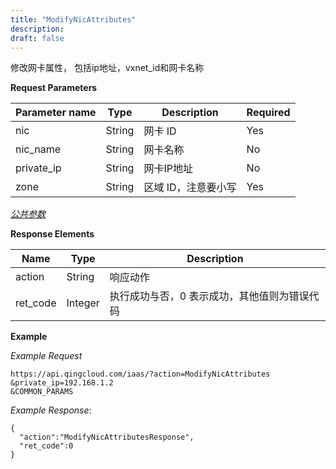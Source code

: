 ```yaml
---
title: "ModifyNicAttributes"
description: 
draft: false
---
```




修改网卡属性， 包括ip地址，vxnet_id和网卡名称

**Request Parameters**

| Parameter name | Type | Description | Required |
| --- | --- | --- | --- |
| nic | String | 网卡 ID | Yes |
| nic_name | String | 网卡名称 | No |
| private_ip | String | 网卡IP地址 | No |
| zone | String | 区域 ID，注意要小写 | Yes |

[_公共参数_](../../common/parameters.html#api-common-parameters)

**Response Elements**

| Name | Type | Description |
| --- | --- | --- |
| action | String | 响应动作 |
| ret_code | Integer | 执行成功与否，0 表示成功，其他值则为错误代码 |

**Example**

_Example Request_

```
https://api.qingcloud.com/iaas/?action=ModifyNicAttributes
&private_ip=192.168.1.2
&COMMON_PARAMS
```

_Example Response_:

```
{
  "action":"ModifyNicAttributesResponse",
  "ret_code":0
}
```
